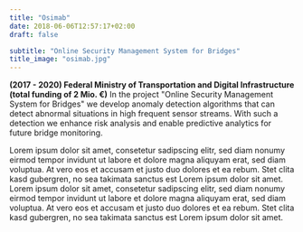 ```yaml
---
title: "Osimab"
date: 2018-06-06T12:57:17+02:00
draft: false

subtitle: "Online Security Management System for Bridges"
title_image: "osimab.jpg"
---
```

**(2017 - 2020) Federal Ministry of Transportation and Digital Infrastructure (total funding of 2 Mio. €)**
In the project "Online Security Management System for Bridges" we develop anomaly detection algorithms that can detect abnormal situations in high frequent sensor streams. With such a detection we enhance risk analysis and enable predictive analytics for future bridge monitoring.

Lorem ipsum dolor sit amet, consetetur sadipscing elitr, sed diam nonumy eirmod tempor invidunt ut labore et dolore magna aliquyam erat, sed diam voluptua. At vero eos et accusam et justo duo dolores et ea rebum. Stet clita kasd gubergren, no sea takimata sanctus est Lorem ipsum dolor sit amet. Lorem ipsum dolor sit amet, consetetur sadipscing elitr, sed diam nonumy eirmod tempor invidunt ut labore et dolore magna aliquyam erat, sed diam voluptua. At vero eos et accusam et justo duo dolores et ea rebum. Stet clita kasd gubergren, no sea takimata sanctus est Lorem ipsum dolor sit amet.

